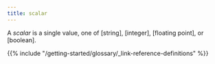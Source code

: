 ```yaml
---
title: scalar
---
```


A _scalar_ is a single value, one of [string], [integer], [floating point], or [boolean]. 

{{% include "/getting-started/glossary/_link-reference-definitions" %}}
